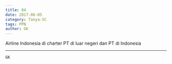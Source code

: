 ```yaml
---
title: 84
date: 2017-06-05
category: Tanya-SC
tags: PPN
author: GK
---
```


Airline Indonesia di charter PT di luar negeri dan PT di Indonesia

---



`GK`
